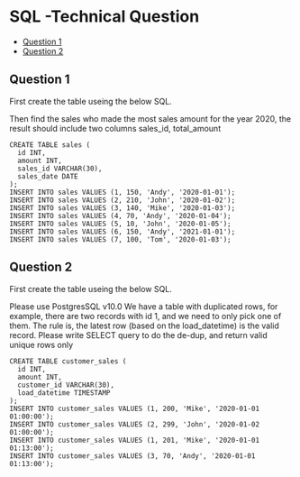 # SQL -Technical Question

- [Question 1](#question-1)
- [Question 2](#question-2)

## Question 1
 
First create the table useing the below SQL.

Then find the sales who made the most sales amount for the year 2020, the result should include two columns sales_id, total_amount
 

```
CREATE TABLE sales (
  id INT,
  amount INT,
  sales_id VARCHAR(30),
  sales_date DATE
);
INSERT INTO sales VALUES (1, 150, 'Andy', '2020-01-01');
INSERT INTO sales VALUES (2, 210, 'John', '2020-01-02');
INSERT INTO sales VALUES (3, 140, 'Mike', '2020-01-03');
INSERT INTO sales VALUES (4, 70, 'Andy', '2020-01-04');
INSERT INTO sales VALUES (5, 10, 'John', '2020-01-05');
INSERT INTO sales VALUES (6, 150, 'Andy', '2021-01-01');
INSERT INTO sales VALUES (7, 100, 'Tom', '2020-01-03');
```

## Question 2

First create the table useing the below SQL.

Please use PostgresSQL v10.0
We have a table with duplicated rows, for example, there are two records with id 1, and we need to only pick one of them.
 The rule is, the latest row (based on the load_datetime) is the valid record.
 Please write SELECT query to do the de-dup, and return valid unique rows only
 

```
CREATE TABLE customer_sales (
  id INT,
  amount INT,
  customer_id VARCHAR(30),
  load_datetime TIMESTAMP
);
INSERT INTO customer_sales VALUES (1, 200, 'Mike', '2020-01-01 01:00:00');
INSERT INTO customer_sales VALUES (2, 299, 'John', '2020-01-02 01:00:00');
INSERT INTO customer_sales VALUES (1, 201, 'Mike', '2020-01-01 01:13:00');
INSERT INTO customer_sales VALUES (3, 70, 'Andy', '2020-01-01 01:13:00');
```

